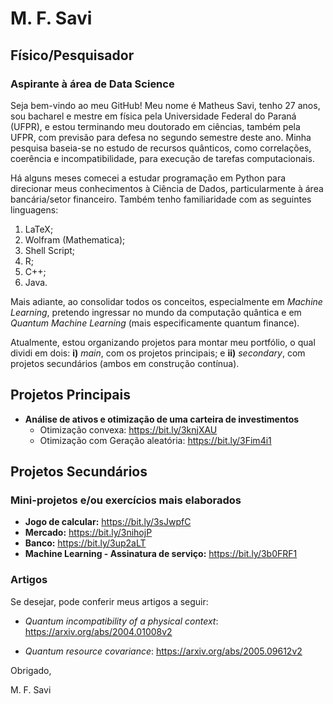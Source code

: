 # M. F. Savi
## Físico/Pesquisador
### Aspirante à área de Data Science

Seja bem-vindo ao meu GitHub! Meu nome é Matheus Savi, tenho 27 anos, sou bacharel e mestre em física pela Universidade Federal do Paraná (UFPR), e estou terminando meu doutorado em ciências, também pela UFPR, com previsão para defesa no segundo semestre deste ano. Minha pesquisa baseia-se no estudo de recursos quânticos, como correlações, coerência e incompatibilidade, para execução de tarefas computacionais. 

Há alguns meses comecei a estudar programação em Python para direcionar meus conhecimentos à Ciência de Dados, particularmente à área bancária/setor financeiro. Também tenho familiaridade com as seguintes linguagens:

1. LaTeX;
2. Wolfram (Mathematica);
3. Shell Script;
4. R;
5. C++;
6. Java.

Mais adiante, ao consolidar todos os conceitos, especialmente em _Machine Learning_, pretendo ingressar no mundo da computação quântica e em _Quantum Machine Learning_ (mais especificamente quantum finance).

Atualmente, estou organizando projetos para montar meu portfólio, o qual dividi em dois: **i)** _main_, com os projetos principais; e **ii)** _secondary_, com projetos secundários (ambos em construção contínua).

## Projetos Principais
- **Análise de ativos e otimização de uma carteira de investimentos**
  - Otimização convexa: https://bit.ly/3knjXAU
  - Otimização com Geração aleatória: https://bit.ly/3Fim4i1

## Projetos Secundários
### Mini-projetos e/ou exercícios mais elaborados
- **Jogo de calcular:** https://bit.ly/3sJwpfC
- **Mercado:** https://bit.ly/3nihojP
- **Banco:** https://bit.ly/3up2aLT
- **Machine Learning - Assinatura de serviço:** https://bit.ly/3b0FRF1

### Artigos
Se desejar, pode conferir meus artigos a seguir:

- _Quantum incompatibility of a physical context_: https://arxiv.org/abs/2004.01008v2

- _Quantum resource covariance_: https://arxiv.org/abs/2005.09612v2

Obrigado,

M. F. Savi

